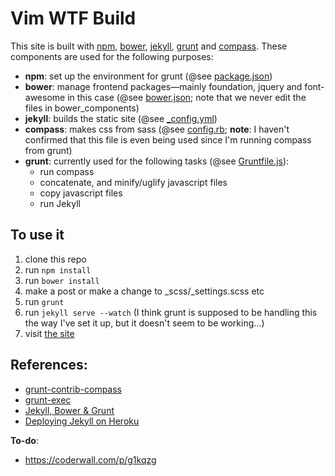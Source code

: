 # Vim WTF Build

This site is built with [npm](https://npmjs.org/), [bower](http://bower.io/), [jekyll](http://jekyllrb.com/), [grunt](http://gruntjs.com/) and [compass](http://compass-style.org/). These components are used for the following purposes:

- **npm**: set up the environment for grunt (@see
  [package.json](https://github.com/ctorgalson/vimwtf/blob/master/package.json))
- **bower**: manage frontend packages&mdash;mainly foundation, jquery and
  font-awesome in this case (@see
  [bower.json](https://github.com/ctorgalson/vimwtf/blob/master/bower.json); note that we never edit the files in bower_components)
- **jekyll**: builds the static site (@see
  [_config.yml](https://github.com/ctorgalson/vimwtf/blob/master/_config.yml))
- **compass**: makes css from sass (@see
  [config.rb](https://github.com/ctorgalson/vimwtf/blob/master/config.rb); **note**: I haven't confirmed that this file is even being used since I'm running compass from grunt)
- **grunt**: currently used for the following tasks (@see
  [Gruntfile.js](https://github.com/ctorgalson/vimwtf/blob/master/Gruntfile.js)):
  - run compass
  - concatenate, and minify/uglify javascript files
  - copy javascript files
  - run Jekyll

## To use it

1. clone this repo
2. run `npm install`
3. run `bower install`
4. make a post or make a change to _scss/_settings.scss etc
5. run `grunt`
6. run `jekyll serve --watch` (I think grunt is supposed to be handling
   this the way I've set it up, but it doesn't seem to be
   working&hellip;)
7. visit [the site](http://localhost:4000)

## References:

- [grunt-contrib-compass](https://github.com/gruntjs/grunt-contrib-compass)
- [grunt-exec](https://npmjs.org/package/grunt-exec)
- [Jekyll, Bower & Grunt](http://www.pletscher.org/blog/2013/05/27/website.html)
- [Deploying Jekyll on
  Heroku](http://blog.lifeoutthewindow.com/jekyll/update/2014/01/19/deploying-jekyll-on-heroku.html)

**To-do**:

- https://coderwall.com/p/g1kqzg
